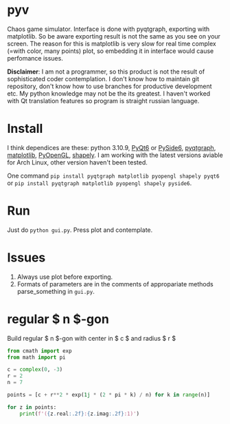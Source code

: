 # pyv

Chaos game simulator. Interface is done with pyqtgraph, exporting with matplotlib. So be aware exporting result is not the same as you see on your screen. The reason for this is matplotlib is very slow for real time complex (=with color, many points) plot, so embedding it in interface would cause perfomance issues.

**Disclaimer**: I am not a programmer, so this product is not the result of sophisticated coder contemplation. I don't know how to maintain git repository, don't know how to use branches for productive development etc. My python knowledge may not be the its greatest. I haven't worked with Qt translation features so program is straight russian language.

# Install

I think dependices are these: python 3.10.9, [PyQt6](https://pypi.org/project/PyQt6/) or [PySide6](https://pypi.org/project/PySide6/), [pyqtgraph](https://pypi.org/project/pyqtgraph/), [matplotlib](https://pypi.org/project/matplotlib/), [PyOpenGL](https://pypi.org/project/PyOpenGL/), [shapely](https://pypi.org/project/shapely/). I am working with the latest versions aviable for Arch Linux, other version haven't been tested.

One command `pip install pyqtgraph matplotlib pyopengl shapely pyqt6` or `pip install pyqtgraph matplotlib pyopengl shapely pyside6`.

# Run

Just do `python gui.py`. Press plot and contemplate.

# Issues

1. Always use plot before exporting.
2. Formats of parameters are in the comments of appropariate methods parse_something in `gui.py`.

# regular $ n $-gon

Build regular $ n $-gon with center in $ c $ and radius $ r $

```python
from cmath import exp
from math import pi

c = complex(0, -3)
r = 2
n = 7

points = [c + r**2 * exp(1j * (2 * pi * k) / n) for k in range(n)]

for z in points:
    print(f'({z.real:.2f}:{z.imag:.2f}:1)')
```
